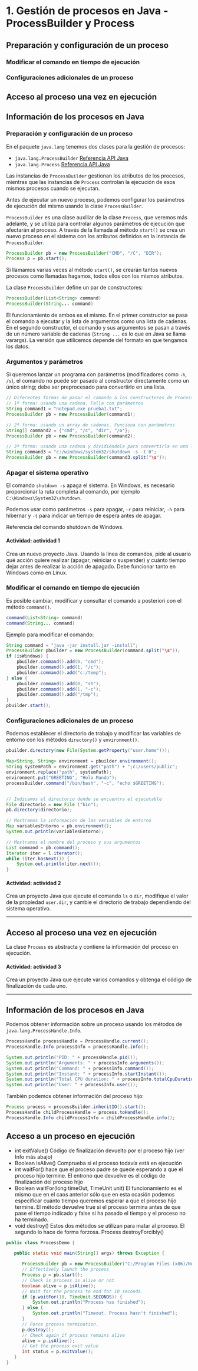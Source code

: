 # 1. Gestión de procesos en Java - ProcessBuilder y Process

## Preparación y configuración de un proceso

### Modificar el comando en tiempo de ejecución
### Configuraciones adicionales de un proceso

##  Acceso al proceso una vez en ejecución

## Información de los procesos en Java

### Preparación y configuración de un proceso

En el paquete `java.lang` tenemos dos clases para la gestión de procesos:

- `java.lang.ProcessBuilder` [Referencia API Java](https://docs.oracle.com/javase/8/docs/api/java/lang/ProcessBuilder.html)
- `java.lang.Process` [Referencia API Java](https://docs.oracle.com/javase/8/docs/api/java/lang/Process.html)

Las instancias de `ProcessBuilder` gestionan los atributos de los procesos, mientras que las instancias de `Process` controlan la ejecución de esos mismos procesos cuando se ejecutan.

Antes de ejecutar un nuevo proceso, podemos configurar los parámetros de ejecución del mismo usando la clase `ProcessBuilder`.

`ProcessBuilder` es una clase auxiliar de la clase `Process`, que veremos más adelante, y se utiliza para controlar algunos parámetros de ejecución que afectarán al proceso. A través de la llamada al método `start()` se crea un nuevo proceso en el sistema con los atributos definidos en la instancia de `ProcessBuilder`.

```java
ProcessBuilder pb = new ProcessBuilder("CMD", "/C", "DIR");
Process p = pb.start();
```

Si llamamos varias veces al método `start()`, se crearán tantos nuevos procesos como llamadas hagamos, todos ellos con los mismos atributos.

La clase `ProcessBuilder` define un par de constructores:

```java
ProcessBuilder(List<String> command)
ProcessBuilder(String... command)
```

El funcionamiento de ambos es el mismo. En el primer constructor se pasa el comando a ejecutar y la lista de argumentos como una lista de cadenas. En el segundo constructor, el comando y sus argumentos se pasan a través de un número variable de cadenas (`String ...` es lo que en Java se llama varargs). La versión que utilicemos depende del formato en que tengamos los datos.

### Argumentos y parámetros

Si queremos lanzar un programa con parámetros (modificadores como `-h`, `/s`), el comando no puede ser pasado al constructor directamente como un único string; debe ser preprocesado para convertirlo en una lista.

```java
// Diferentes formas de pasar el comando a los constructores de ProcessBuilder
// 1ª forma: usando una cadena. Falla con parámetros
String command1 = "notepad.exe prueba1.txt";
ProcessBuilder pb = new ProcessBuilder(command1);

// 2ª forma: usando un array de cadenas. Funciona con parámetros
String[] command2 = {"cmd", "/c", "dir", "/o"};
ProcessBuilder pb = new ProcessBuilder(command2);

// 3ª forma: usando una cadena y dividiéndola para convertirla en una lista
String command3 = "c:/windows/system32/shutdown -s -t 0";
ProcessBuilder pb = new ProcessBuilder(command3.split("\s"));
```

### Apagar el sistema operativo

El comando `shutdown -s` apaga el sistema. En Windows, es necesario proporcionar la ruta completa al comando, por ejemplo `C:\Windows\System32\shutdown`.

Podemos usar como parámetros `-s` para apagar, `-r` para reiniciar, `-h` para hibernar y `-t` para indicar un tiempo de espera antes de apagar.

Referencia del comando shutdown de Windows.

#### **Actividad:** actividad 1

Crea un nuevo proyecto Java. Usando la línea de comandos, pide al usuario qué acción quiere realizar (apagar, reiniciar o suspender) y cuánto tiempo dejar antes de realizar la acción de apagado. Debe funcionar tanto en Windows como en Linux.

### Modificar el comando en tiempo de ejecución

Es posible cambiar, modificar y consultar el comando a posteriori con el método `command()`.

```java
command(List<String> command)
command(String... command)
```

Ejemplo para modificar el comando:

```java
String command = "java -jar install.jar -install";
ProcessBuilder pbuilder = new ProcessBuilder(command.split("\s"));
if (isWindows) {
    pbuilder.command().add(0, "cmd");
    pbuilder.command().add(1, "/c");
    pbuilder.command().add("c:/temp");
} else {
    pbuilder.command().add(0, "sh");
    pbuilder.command().add(1, "-c");
    pbuilder.command().add("/tmp");
}
pbuilder.start();
```

### Configuraciones adicionales de un proceso

Podemos establecer el directorio de trabajo y modificar las variables de entorno con los métodos `directory()` y `environment()`.

```java
pbuilder.directory(new File(System.getProperty("user.home")));

Map<String, String> environment = pbuilder.environment();
String systemPath = environment.get("path") + ";c:/users/public";
environment.replace("path", systemPath);
environment.put("GREETING", "Hola Mundo");
processBuilder.command("/bin/bash", "-c", "echo $GREETING");


// Indicamos el directorio donde se encuentra el ejecutable
File directorio = new File ("bin");
pb.directory(directorio);

// Mostramos la información de las variables de entorno
Map variablesEntorno = pb.environment();
System.out.println(variablesEntorno);

// Mostramos el nombre del proceso y sus argumentos
List command = pb.command();
Iterator iter = l.iterator();
while (iter.hasNext()) {
    System.out.println(iter.next());
}
```

#### **Actividad:** actividad 2

Crea un proyecto Java que ejecute el comando `ls` o `dir`, modifique el valor de la propiedad `user.dir`, y cambie el directorio de trabajo dependiendo del sistema operativo.

---

## Acceso al proceso una vez en ejecución

La clase `Process` es abstracta y contiene la información del proceso en ejecución.

#### **Actividad:** actividad 3

Crea un proyecto Java que ejecute varios comandos y obtenga el código de finalización de cada uno.

---

## Información de los procesos en Java

Podemos obtener información sobre un proceso usando los métodos de `java.lang.ProcessHandle.Info`.

```java
ProcessHandle processHandle = ProcessHandle.current();
ProcessHandle.Info processInfo = processHandle.info();

System.out.println("PID: " + processHandle.pid());
System.out.println("Arguments: " + processInfo.arguments());
System.out.println("Command: " + processInfo.command());
System.out.println("Instant: " + processInfo.startInstant());
System.out.println("Total CPU duration: " + processInfo.totalCpuDuration());
System.out.println("User: " + processInfo.user());
```

También podemos obtener información del proceso hijo:

```java
Process process = processBuilder.inheritIO().start();
ProcessHandle childProcessHandle = process.toHandle();
ProcessHandle.Info childProcessInfo = childProcessHandle.info();
```

## Acceso a un proceso en ejecución

* int exitValue()	Código de finalización devuelto por el proceso hijo (ver Info más abajo)
* Boolean isAlive()	Comprueba si el proceso todavía está en ejecución
* int waitFor()	hace que el proceso padre se quede esperando a que el proceso hijo termine. El entrono que devuelve es el código de finalización del proceso hijo
* Boolean waitFor(long timeOut, TimeUnit unit)	El funcionamiento es el mismo que en el caos anterior sólo que en esta ocasión podemos especificar cuánto tiempo queremos esperar a que el proceso hijo termine. El método devuelve true si el proceso termina antes de que pase el tiempo indicado y false si ha pasado el tiempo y el proceso no ha terminado.
* void destroy()	Estos dos métodos se utilizan para matar al proceso. El segundo lo hace de forma forzosa.
Process destroyForcibly()

```java
public class ProcessDemo {

   public static void main(String[] args) throws Exception {

      ProcessBuilder pb = new ProcessBuilder("C:/Program Files (x86)/Notepad++/notepad++.exe");
      // Effectively launch the process
      Process p = pb.start();
      // Check is process is alive or not
      boolean alive = p.isAlive();
      // Wait for the process to end for 10 seconds.
      if (p.waitFor(10, TimeUnit.SECONDS)) {
          System.out.println("Process has finished");
      } else {
          System.out.println("Timeout. Process hasn't finished");
      }
      // Force process termination.
      p.destroy();
      // Check again if process remains alive
      alive = p.isAlive();
      // Get the process exit value
      int status = p.exitValue();        
   }
}
```
